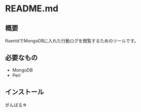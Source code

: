 # README.md

## 概要

fluentdでMongoDBに入れた行動ログを閲覧するためのツールです。

## 必要なもの

- MongoDB
- Perl

## インストール

がんばる☆
